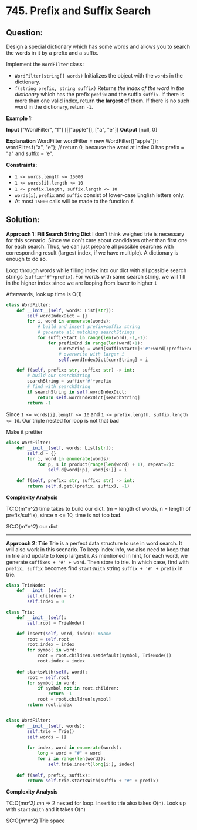
# 745. Prefix and Suffix Search

## Question:
Design a special dictionary which has some words and allows you to search the words in it by a prefix and a suffix.

Implement the  `WordFilter`  class:

-   `WordFilter(string[] words)`  Initializes the object with the  `words`  in the dictionary.
-   `f(string prefix, string suffix)`  Returns  _the index of the word in the dictionary_  which has the prefix  `prefix`  and the suffix  `suffix`. If there is more than one valid index, return  **the largest**  of them. If there is no such word in the dictionary, return  `-1`.

**Example 1:**

**Input**
["WordFilter", "f"]
[[["apple"]], ["a", "e"]]
**Output**
[null, 0]

**Explanation**
WordFilter wordFilter = new WordFilter(["apple"]);
wordFilter.f("a", "e"); // return 0, because the word at index 0 has prefix = "a" and suffix = 'e".

**Constraints:**

-   `1 <= words.length <= 15000`
-   `1 <= words[i].length <= 10`
-   `1 <= prefix.length, suffix.length <= 10`
-   `words[i]`,  `prefix`  and  `suffix`  consist of lower-case English letters only.
-   At most  `15000`  calls will be made to the function  `f`.
## Solution:

**Approach 1: Fill Search String Dict**
I don't think weighed trie is necessary for this scenario. Since we don't care about candidates other than first one for each search. Thus, we can just prepare all possible searches with corresponding result (largest index, if we have multiple). A dictionary is enough to do so.

Loop through words while filling index into our dict with all possible search strings (`suffix+'#'+prefix`).
For words with same search string, we will fill in the higher index since we are looping from lower to higher `i`

Afterwards, look up time is O(1)

```python
class WordFilter:
    def __init__(self, words: List[str]):
        self.wordIndexDict = {}
        for i, word in enumerate(words):
            # build and insert prefix+suffix string
            # generate all matching searchStrings
            for suffixStart in range(len(word),-1,-1):
                for prefixEnd in range(len(word)+1):
                    currString = word[suffixStart:]+'#'+word[:prefixEnd]
                    # overwrite with larger i
                    self.wordIndexDict[currString] = i

    def f(self, prefix: str, suffix: str) -> int:
        # build our searchString
        searchString = suffix+'#'+prefix
        # find with searchString
        if searchString in self.wordIndexDict:
            return self.wordIndexDict[searchString]
        return -1
```
Since `1 <= words[i].length <= 10` and `1 <= prefix.length, suffix.length <= 10`. Our triple nested for loop is not that bad

Make it prettier
```python
class WordFilter:
    def __init__(self, words: List[str]):
        self.d = {}
        for i, word in enumerate(words):
            for p, s in product(range(len(word) + 1), repeat=2):
                self.d[word[:p], word[s:]] = i

    def f(self, prefix: str, suffix: str) -> int:
        return self.d.get((prefix, suffix), -1)
```
  
**Complexity Analysis**

  

TC:O(m*n^2) time takes to build our dict. (m = length of words, n = length of prefix/suffix), since n <= 10, time is not too bad.

SC:O(m*n^2) our dict

----------

**Approach 2: Trie**
Trie is a perfect data structure to use in word search. It will also work in this scenario. To keep index info, we also need to keep that in trie and update to keep largest i.
As mentioned in hint, for each word, we generate `suffixes + '#' + word`. Then store to trie. In which case, find with `prefix, suffix` becomes find `startsWith` string `suffix + '#' + prefix` in trie.
  
```python
class TrieNode:
    def __init__(self):
        self.children = {}
        self.index = 0

class Trie:
    def __init__(self):
        self.root = TrieNode()

    def insert(self, word, index): #None
        root = self.root
        root.index = index
        for symbol in word:
            root = root.children.setdefault(symbol, TrieNode())
            root.index = index
        
    def startsWith(self, word):
        root = self.root
        for symbol in word:
            if symbol not in root.children:
                return -1
            root = root.children[symbol]
        return root.index  


class WordFilter:
    def __init__(self, words):
        self.trie = Trie()
        self.words = {}
        
        for index, word in enumerate(words):
            long = word + "#" + word
            for i in range(len(word)):
                self.trie.insert(long[i:], index)
                
    def f(self, prefix, suffix):
        return self.trie.startsWith(suffix + "#" + prefix)

```
**Complexity Analysis**

  

TC:O(m*n^2) m*n => 2 nested for loop. Insert to trie also takes O(n). Look up with `startsWith` and it takes O(n)

SC:O(m*n^2) Trie space
